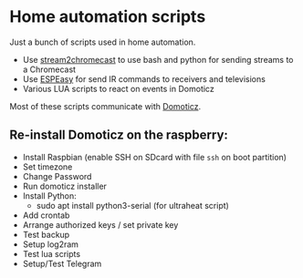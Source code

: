 # Home automation scripts

Just a bunch of scripts used in home automation.
- Use [stream2chromecast](https://github.com/aiolos/stream2chromecast) to use bash and python
 for sending streams to a Chromecast
- Use [ESPEasy](https://github.com/aiolos/ESPEasy) for send IR commands to receivers and televisions
- Various LUA scripts to react on events in Domoticz

Most of these scripts communicate with [Domoticz](www.domoticz.com).

## Re-install Domoticz on the raspberry:
- Install Raspbian (enable SSH on SDcard with file `ssh` on boot partition)
- Set timezone
- Change Password
- Run domoticz installer
- Install Python:
  - sudo apt install python3-serial (for ultraheat script)
- Add crontab
- Arrange authorized keys / set private key
- Test backup
- Setup log2ram
- Test lua scripts
- Setup/Test Telegram
